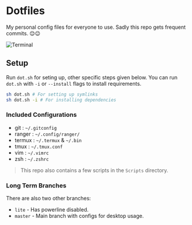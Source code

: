 # Dotfiles

My personal config files for everyone to use. Sadly this repo gets frequent commits. 😌😉

![Terminal](https://i.imgur.com/bsHwUz4.png)

## Setup

Run `dot.sh` for seting up, other specific steps given below.
You can run `dot.sh` with `-i` or `--install` flags to install requirements.

```bash
sh dot.sh # For setting up symlinks
sh dot.sh -i # For installing dependencies
```

### Included Configurations

* git : `~/.gitconfig`
* ranger : `~/.config/ranger/`
* termux : `~/.termux` & `~/.bin`
* tmux : `~/.tmux.conf`
* vim : `~/.vimrc`
* zsh : `~/.zshrc`

> This repo also contains a few scripts in the `Scripts` directory.

### Long Term Branches

There are also two other branches:

* `lite` - Has powerline disabled.
* `master` - Main branch with configs for desktop usage.
